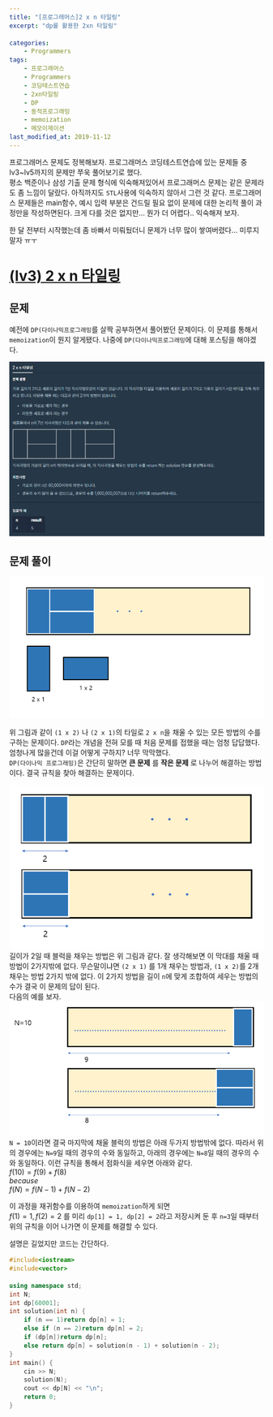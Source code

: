 ```yaml
---
title: "[프로그래머스]2 x n 타일링"
excerpt: "dp를 활용한 2xn 타일링"

categories:
    - Programmers
tags:
    - 프로그래머스
    - Programmers
    - 코딩테스트연습
    - 2xn타일링
    - DP
    - 동적프로그래밍
    - memoization
    - 메모이제이션  
last_modified_at: 2019-11-12
---  
```

프로그래머스 문제도 정복해보자. 프로그래머스 코딩테스트연습에 있는 문제들 중 lv3~lv5까지의 문제만 쭈욱 풀어보기로 했다.  
평소 백준이나 삼성 기출 문제 형식에 익숙해져있어서 프로그래머스 문제는 같은 문제라도 좀 느낌이 달랐다. 아직까지도 `STL`사용에 익숙하지 않아서 그런 것 같다. 프로그래머스 문제들은 main함수, 예시 입력 부분은 건드릴 필요 없이 문제에 대한 논리적 풀이 과정만을 작성하면된다. 크게 다를 것은 없지만... 뭔가 더 어렵다.. 익숙해져 보자.  
  
한 달 전부터 시작했는데 좀 바빠서 미뤄뒀더니 문제가 너무 많이 쌓여버렸다... 미루지말자 ㅠㅜ  
  
# [(lv3) 2 x n 타일링](https://programmers.co.kr/learn/courses/30/lessons/12900)   

  
## 문제
예전에 `DP(다이나믹프로그래밍`를 살짝 공부하면서 풀어봤던 문제이다. 이 문제를 통해서 `memoization`이 뭔지 알게됐다. 나중에 `DP(다이나믹프로그래밍`에 대해 포스팅을 해야겠다.  

[![](/assets/Programmers/2019-11-12-Programmers-2xn타일링-img01.png)](/assets/Programmers/2019-11-12-Programmers-2xn타일링-img01.png)  
  
## 문제 풀이  
[![](/assets/Programmers/2019-11-12-Programmers-2xn타일링-img02.png)](/assets/Programmers/2019-11-12-Programmers-2xn타일링-img02.png)  
  
위 그림과 같이 `(1 x 2)` 나 `(2 x 1)`의 타일로 `2 x n`을 채울 수 있는 모든 방법의 수를 구하는 문제이다. `DP`라는 개념을 전혀 모를 때 처음 문제를 접했을 때는 엄청 답답했다. 엄청나게 많을건데 이걸 어떻게 구하지? 너무 막막했다.  
`DP(다이나믹 프로그래밍)`은 간단히 말하면 __큰 문제__ 를 __작은 문제__ 로 나누어 해결하는 방법이다. 결국 규칙을 찾아 해결하는 문제이다.  
  
[![](/assets/Programmers/2019-11-12-Programmers-2xn타일링-img03.png)](/assets/Programmers/2019-11-12-Programmers-2xn타일링-img03.png)  
길이가 2일 때 블럭을 채우는 방법은 위 그림과 같다. 잘 생각해보면 이 막대를 채울 때 방법이 2가지밖에 없다. 무슨말이냐면 `(2 x 1)` 를 1개 채우는 방법과, `(1 x 2)`를 2개 채우는 방법 2가지 밖에 없다. 이 2가지 방법을 길이 `n`에 맞게 조합하여 세우는 방법의 수가 결국 이 문제의 답이 된다.  
다음의 예를 보자.  
[![](/assets/Programmers/2019-11-12-Programmers-2xn타일링-img04.png)](/assets/Programmers/2019-11-12-Programmers-2xn타일링-img04.png)  
`N = 10`이라면 결국 마지막에 채울 블럭의 방법은 아래 두가지 방법밖에 없다. 따라서 위의 경우에는 `N=9`일 때의 경우의 수와 동일하고, 아래의 경우에는 `N=8`일 때의 경우의 수와 동일하다. 이런 규칙을 통해서 점화식을 세우면
아래와 같다.  
$f(10) = f(9) + f(8)$  
$because$  
$f(N) = f(N-1) + f(N-2)$  
  
이 과정을 재귀함수를 이용하여 `memoization`하게 되면   
$f(1) = 1, f(2) = 2$ 를 미리 `dp[1] = 1, dp[2] = 2`라고 저장시켜 둔 후 `n=3`일 때부터 위의 규칙을 이어 나가면 이 문제를 해결할 수 있다.  
  

설명은 길었지만 코드는 간단하다.  
```cpp
#include<iostream>
#include<vector>

using namespace std;
int N;
int dp[60001];
int solution(int n) {
	if (n == 1)return dp[n] = 1;
	else if (n == 2)return dp[n] = 2;
	if (dp[n])return dp[n];
	else return dp[n] = solution(n - 1) + solution(n - 2);
}
int main() {
	cin >> N;
	solution(N);
	cout << dp[N] << "\n";
	return 0;
}
```
